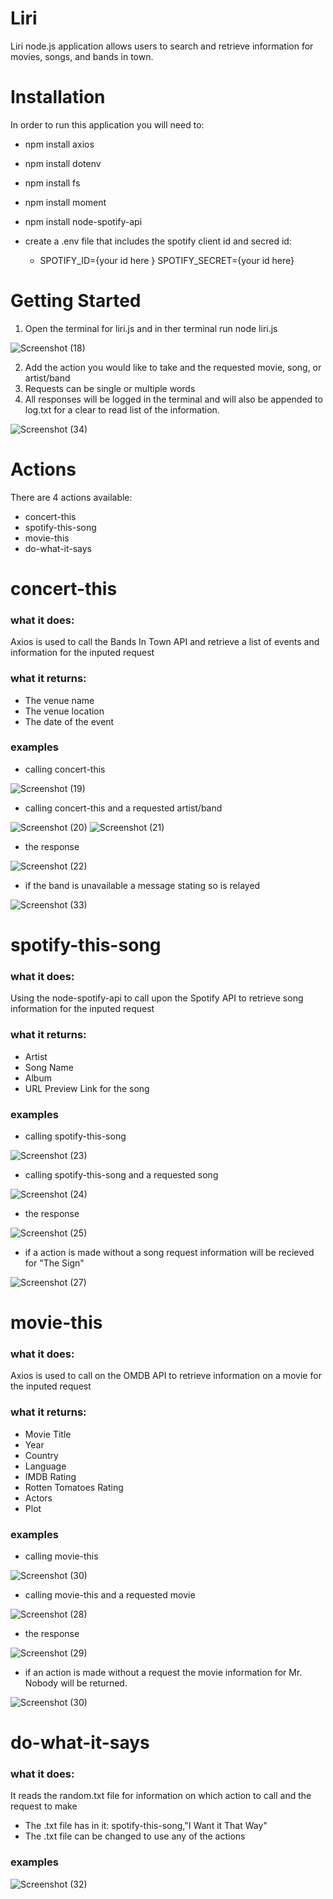 # Liri
Liri node.js application allows users to search and retrieve information for movies, songs, and bands in town.

# Installation
In order to run this application you will need to:
- npm install axios
- npm install dotenv
- npm install fs
- npm install moment
- npm install node-spotify-api
- create a .env file that includes the spotify client id and secred id:

  - SPOTIFY_ID={your id here }
SPOTIFY_SECRET={your id here}

# Getting Started
1. Open the terminal for liri.js and in ther terminal run node liri.js

![Screenshot (18)](https://user-images.githubusercontent.com/46547100/56335246-bce38b00-6169-11e9-946e-a122841d55b5.png)

2. Add the action you would like to take and the requested movie, song, or artist/band
3. Requests can be single or multiple words
4. All responses will be logged in the terminal and will also be appended to log.txt for a clear to read list of the information.

![Screenshot (34)](https://user-images.githubusercontent.com/46547100/56397875-1ef8ca80-6214-11e9-913b-5bf422ac4414.png)

# Actions
 There are 4 actions available:
 - concert-this
 - spotify-this-song
 - movie-this
 - do-what-it-says
 
 # concert-this
 ### what it does:
 Axios is used to call the Bands In Town API and retrieve a list of events and information for the inputed request
 ### what it returns:
 * The venue name
 * The venue location
 * The date of the event
 ### examples
 * calling concert-this
 
 ![Screenshot (19)](https://user-images.githubusercontent.com/46547100/56335247-bce38b00-6169-11e9-9feb-4ff34c698c9f.png)
 * calling concert-this and a requested artist/band
 
 ![Screenshot (20)](https://user-images.githubusercontent.com/46547100/56335248-bce38b00-6169-11e9-9933-befe3593339e.png)
 ![Screenshot (21)](https://user-images.githubusercontent.com/46547100/56335249-bce38b00-6169-11e9-8316-90bfdb18b5b0.png)
* the response 

![Screenshot (22)](https://user-images.githubusercontent.com/46547100/56335250-bce38b00-6169-11e9-8b93-04dbedd59392.png)
* if the band is unavailable a message stating so is relayed

![Screenshot (33)](https://user-images.githubusercontent.com/46547100/56335540-f23ca880-616a-11e9-9b86-8bca212c550b.png)

# spotify-this-song
### what it does:
Using the node-spotify-api to call upon the Spotify API to retrieve song information for the inputed request
### what it returns:
* Artist
* Song Name
* Album 
* URL Preview Link for the song
### examples
* calling spotify-this-song

![Screenshot (23)](https://user-images.githubusercontent.com/46547100/56335851-2e243d80-616c-11e9-8223-f179168ee598.png)
* calling spotify-this-song and a requested song

![Screenshot (24)](https://user-images.githubusercontent.com/46547100/56335852-2e243d80-616c-11e9-88a5-a34c40dc3cce.png)
* the response

![Screenshot (25)](https://user-images.githubusercontent.com/46547100/56335854-2e243d80-616c-11e9-8370-cde2a82a0f70.png)
* if a action is made without a song request information will be recieved for "The Sign"
 
![Screenshot (27)](https://user-images.githubusercontent.com/46547100/56335855-2e243d80-616c-11e9-8c5d-7b243e78af57.png)

# movie-this
### what it does:
Axios is used to call on the OMDB API to retrieve information on a movie for the inputed request
### what it returns:
* Movie Title
* Year
* Country
* Language
* IMDB Rating
* Rotten Tomatoes Rating
* Actors
* Plot
### examples
* calling movie-this

![Screenshot (30)](https://user-images.githubusercontent.com/46547100/56336296-c7a01f00-616d-11e9-9f28-9e774429e782.png)
* calling movie-this and a requested movie

![Screenshot (28)](https://user-images.githubusercontent.com/46547100/56336220-7ee86600-616d-11e9-853a-fcc009588916.png)
* the response

![Screenshot (29)](https://user-images.githubusercontent.com/46547100/56336221-7ee86600-616d-11e9-9b45-f9a6f80ca61e.png)
* if an action is made without a request the movie information for Mr. Nobody will be returned.

![Screenshot (30)](https://user-images.githubusercontent.com/46547100/56336222-7ee86600-616d-11e9-9c04-632740db54cf.png)

# do-what-it-says
### what it does:
It reads the random.txt file for information on which action to call and the request to make
 - The .txt file has in it: spotify-this-song,"I Want it That Way" 
 - The .txt file can be changed to use any of the actions
### examples
![Screenshot (32)](https://user-images.githubusercontent.com/46547100/56336294-c7a01f00-616d-11e9-8be4-54f97b4c96ec.png)



  
